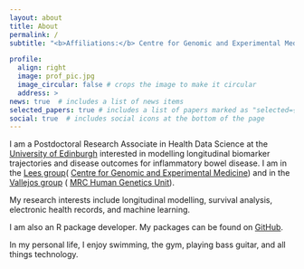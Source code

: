 ```yaml
---
layout: about
title: About
permalink: /
subtitle: "<b>Affiliations:</b> Centre for Genomic and Experimental Medicine and MRC Human Genetics Unit"

profile:
  align: right
  image: prof_pic.jpg
  image_circular: false # crops the image to make it circular
  address: >
news: true  # includes a list of news items
selected_papers: true # includes a list of papers marked as "selected={true}"
social: true  # includes social icons at the bottom of the page
---
```


I am a Postdoctoral Research Associate in Health Data Science at the
[University of Edinburgh](https://www.ed.ac.uk/) interested in modelling
longitudinal biomarker trajectories and disease outcomes for inflammatory bowel
disease. I am in the [Lees group](https://charlielees.com)(
[Centre for Genomic and Experimental Medicine](https://www.ed.ac.uk/centre-genomic-medicine))
and in the
[Vallejos group](https://vallejosgroup.github.io) (
[MRC Human Genetics Unit](https://www.ed.ac.uk/mrc-human-genetics-unit)). 

My research interests include longitudinal modelling, survival analysis,
electronic health records, and machine learning.

I am also an R package developer. My packages can be found on
[GitHub](https://www.github.com/nathansam).

In my personal life, I enjoy swimming, the gym, playing bass guitar, and all
things technology.
